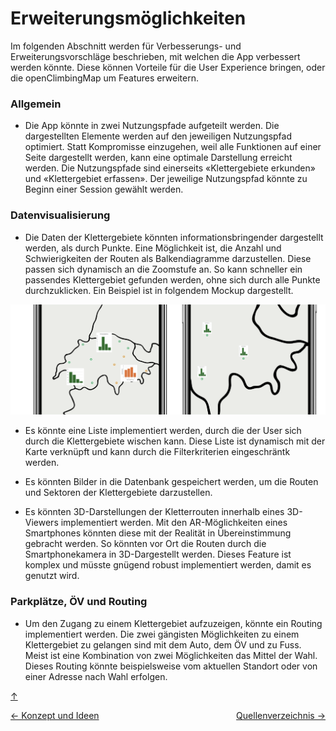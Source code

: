 <a id="top"></a>

# Erweiterungsmöglichkeiten

<div id="erweiterungsmöglichkeiten"></div>

Im folgenden Abschnitt werden für Verbesserungs- und Erweiterungsvorschläge beschrieben, mit welchen die App verbessert werden könnte. Diese können Vorteile für die User Experience bringen, oder die openClimbingMap um Features erweitern.

### Allgemein

- Die App könnte in zwei Nutzungspfade aufgeteilt werden. Die dargestellten Elemente werden auf den jeweiligen Nutzungspfad optimiert. Statt Kompromisse einzugehen, weil alle Funktionen auf einer Seite dargestellt werden, kann eine optimale Darstellung erreicht werden. Die Nutzungspfade sind einerseits «Klettergebiete erkunden» und «Klettergebiet erfassen». Der jeweilige Nutzungspfad könnte zu Beginn einer Session gewählt werden.

<div id="allgemein"></div>

### Datenvisualisierung

- Die Daten der Klettergebiete könnten informationsbringender dargestellt werden, als durch Punkte. Eine Möglichkeit ist, die Anzahl und Schwierigkeiten der Routen als Balkendiagramme darzustellen. Diese passen sich dynamisch an die Zoomstufe an. So kann schneller ein passendes Klettergebiet gefunden werden, ohne sich durch alle Punkte durchzuklicken. Ein Beispiel ist in folgendem Mockup dargestellt.

![datendarstellung](bilder/alternative-datendarstellung.png)

- Es könnte eine Liste implementiert werden, durch die der User sich durch die Klettergebiete wischen kann. Diese Liste ist dynamisch mit der Karte verknüpft und kann durch die Filterkriterien eingeschräntk werden.

- Es könnten Bilder in die Datenbank gespeichert werden, um die Routen und Sektoren der Klettergebiete darzustellen.

- Es könnten 3D-Darstellungen der Kletterrouten innerhalb eines 3D-Viewers implementiert werden. Mit den AR-Möglichkeiten eines Smartphones könnten diese mit der Realität in Übereinstimmung gebracht werden. So könnten vor Ort die Routen durch die Smartphonekamera in 3D-Dargestellt werden. Dieses Feature ist komplex und müsste gnügend robust implementiert werden, damit es genutzt wird.

### Parkplätze, ÖV und Routing

- Um den Zugang zu einem Klettergebiet aufzuzeigen, könnte ein Routing implementiert werden. Die zwei gängisten Möglichkeiten zu einem Klettergebiet zu gelangen sind mit dem Auto, dem ÖV und zu Fuss. Meist ist eine Kombination von zwei Möglichkeiten das Mittel der Wahl. Dieses Routing könnte beispielsweise vom aktuellen Standort oder von einer Adresse nach Wahl erfolgen.

[↑](#top)

<div style="display: flex; justify-content: space-between;">
  <div>
    <a href="funktionen.html">← Konzept und Ideen</a>
  </div>
  <div>
   <a href="quellenverzeichnis.html">Quellenverzeichnis →</a>
  </div>
</div>

